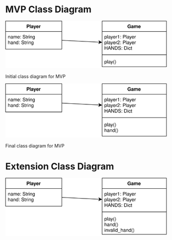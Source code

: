 # MVP Class Diagram

![Initial MVP Class Diagram](img/mvp_class_diagram.svg)

Initial class diagram for MVP

![Final MVP Class Diagram](img/mvp_class_diagram_final.svg)

Final class diagram for MVP

# Extension Class Diagram

![Extension Class Diagram](img/extension_class_diagram.svg)